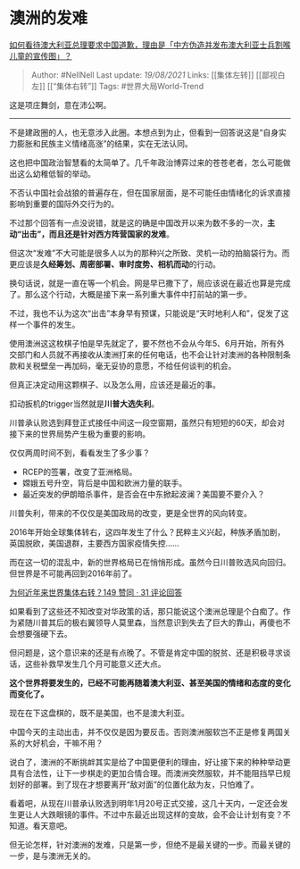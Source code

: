 # 澳洲的发难
[如何看待澳大利亚总理要求中国道歉，理由是「中方伪造并发布澳大利亚士兵割喉儿童的宣传图」？](https://www.zhihu.com/question/432654448/answer/1604021070)


> Author: #NellNell 
Last update: *19/08/2021* 
Links: [[集体左转]] [[鄙视白左]] [[“集体右转”]]
Tags: #世界大局World-Trend 

  

这是项庄舞剑，意在沛公啊。

---

不是建政圈的人，也无意涉入此圈。本想点到为止，但看到一回答说这是“自身实力膨胀和民族主义情绪高涨”的结果，实在无法认同。

这也把中国政治智慧看的太简单了。几千年政治博弈过来的苍苍老者，怎么可能做出这么幼稚低智的举动。

不否认中国社会战狼的普遍存在，但在国家层面，是不可能任由情绪化的诉求直接影响到重要的国际外交行为的。

不过那个回答有一点没说错，就是这的确是中国改开以来为数不多的一次，**主动“出击”，而且还是针对西方阵营国家的发难**。

但这次“发难”不大可能是很多人以为的那种兴之所致、灵机一动的拍脑袋行为。而更应该是**久经筹划、周密部署、审时度势、相机而动**的行动。

换句话说，就是一直在等一个机会。网是早已撒下了，局应该说在最近也算是完成了。那么这个行动，大概是接下来一系列重大事件中打前站的第一步。

不过，我也不认为这次“出击”本身早有预谋，只能说是“天时地利人和”，促发了这样一个事件的发生。

使用澳洲这这枚棋子怕是早先就定了，要不然也不会从今年5、6月开始，所有外交部门和人员就不再接收从澳洲打来的任何电话，也不会让针对澳洲的各种限制条款和关税壁垒一再加码，毫无妥协的意愿，不给任何谈判的机会。

但真正决定动用这颗棋子、以及怎么用，应该还是最近的事。

扣动扳机的trigger当然就是**川普大选失利**。

川普承认败选到拜登正式接任中间这一段空窗期，虽然只有短短的60天，却会对接下来的世界局势产生极为重要的影响。

仅仅两周时间不到，看看发生了多少事？

-   RCEP的签署，改变了亚洲格局。
-   嫦娥五号升空，背后是中国和欧洲力量的联手。
-   最近突发的伊朗暗杀事件，是否会在中东掀起波澜？美国要不要介入？

川普失利，带来的不仅仅是美国政局的改变，更是全世界的风向转变。

2016年开始全球集体转右，这四年发生了什么？民粹主义兴起，种族矛盾加剧，英国脱欧，美国退群，主要西方国家疫情失控……

而在这一切的混乱中，新的世界格局已在悄悄形成。虽然今日川普败选风向回归。但世界是不可能再回到2016年前了。

[为何近年来世界集体右转？149 赞同 · 31 评论回答](https://www.zhihu.com/question/48941008/answer/1294174946)

如果看到了这些还不知改变对华政策的话，那只能说这个澳洲总理是个白痴了。作为紧随川普其后的极右翼领导人莫里森，当然意识到失去了巨大的靠山，再傻也不会想要强硬下去。

但问题是，这个意识来的还是有点晚了。不管是肯定中国的脱贫、还是积极寻求谈话，这些补救早发生几个月可能意义还大点。

**这个世界将要发生的，已经不可能再随着澳大利亚、甚至美国的情绪和态度的变化而变化了。**

现在在下这盘棋的，既不是美国，也不是澳大利亚。

中国今天的主动出击，并不仅仅是因为要反击。否则澳洲服软岂不正是修复两国关系的大好机会，干嘛不用？

说白了，澳洲的不断挑衅其实是给了中国更便利的理由，好让接下来的种种举动更具有合法性，让下一步棋走的更加合情合理。而澳洲突然服软，并不能阻挡早已规划好的部署。到了现在才想要离开“敌对面”的位置化敌为友，只怕难了。

看着吧，从现在川普承认败选到明年1月20号正式交接，这几十天内，一定还会发生更让人大跌眼镜的事件。不过中东最近出现这样的变故，会不会让计划有变？不知道。看天意吧。

但无论怎样，针对澳洲的发难，只是第一步，但绝不是最关键的一步。而最关键的一步，是与澳洲无关的。